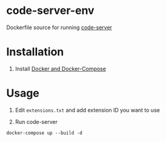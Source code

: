 # code-server-env

Dockerfile source for running [code-server](https://github.com/codercom/code-server)

# Installation

1. Install [Docker and Docker-Compose](https://www.docker.com/)

# Usage

1. Edit `extensions.txt` and add extension ID you want to use

2. Run code-server
```
docker-compose up --build -d
```
